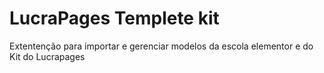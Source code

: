 # LucraPages Templete kit
 Extentenção para importar e gerenciar modelos da escola elementor e do Kit do Lucrapages
